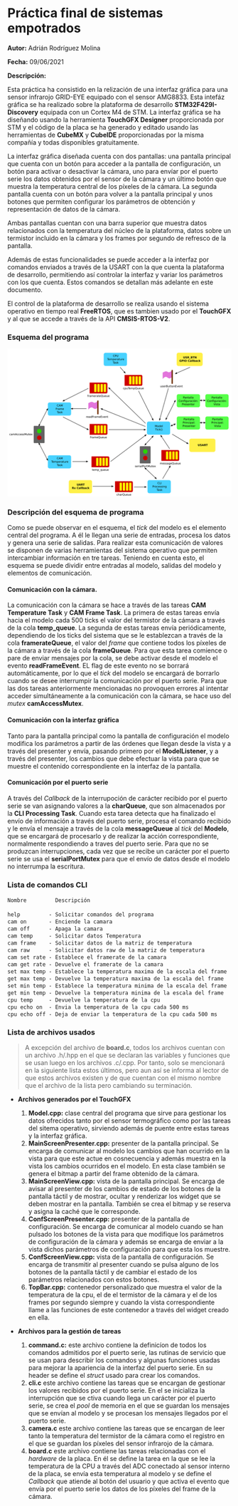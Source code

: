 # Práctica final de sistemas empotrados

**Autor:** Adrián Rodríguez Molina

**Fecha:** 09/06/2021

**Descripción:**

Esta práctica ha consistido en la relización de una interfaz gráfica para una sensor infrarojo GRID-EYE equipado con el sensor AMG8833. 
Esta intefáz gráfica se ha realizado sobre la plataforma de desarrollo **STM32F429I-Discovery** equipada con un Cortex M4 de STM. La interfaz gráfica
se ha diseñando usando la herramienta **TouchGFX Designer** proporcionada por STM y el código de la placa se ha generado y editado usando las herramientas
de **CubeMX** y **CubeIDE** proporcionadas por la misma compañía y todas disponibles gratuitamente.

La interfaz gráfica diseñada cuenta con dos pantallas: una pantalla principal que cuenta con un botón para acceder a la pantalla de configuración, un botón
para activar o desactivar la cámara, uno para envíar por el puerto serie los datos obtenidos por el sensor de la cámara y un último botón que muestra la temperatura 
central de los píxeles de la cámara. La segunda pantalla cuenta con un botón para volver a la pantalla principal y unos botones que permiten configurar 
los parámetros de obtención y representación de datos de la cámara.

Ambas pantallas cuentan con una barra superior que muestra datos relacionados con la temperatura del núcleo de la plataforma, datos sobre un termistor incluido en
la cámara y los frames por segundo de refresco de la pantalla.

Además de estas funcionalidades se puede acceder a la interfaz por comandos enviados a través de la USART con la que cuenta la plataforma de desarrollo, permitiendo
así controlar la interfaz y variar los parámetros con los que cuenta. Estos comandos se detallan más adelante en este documento.

El control de la plataforma de desarrollo se realiza usando el sistema operativo en tiempo real **FreeRTOS**, que es tambien usado por el **TouchGFX** y al que se
accede a través de la API **CMSIS-RTOS-V2**.

### Esquema del programa
![Esquema del programa](/img/esquema.png)

### Descripción del esquema de programa

Como se puede observar en el esquema, el *tick* del modelo es el elemento central del programa. A él le llegan una serie de entradas, procesa los datos y genera una serie de salidas. Para realizar esta comunicación de valores se disponen de varias herramientas del sistema operativo que permiten intercambiar información en tre tareas. Teniendo en cuenta esto, el esquema se puede dividir entre entradas al modelo, salidas del modelo y elementos de comunicación.

#### Comunicación con la cámara.

La comunicación con la cámara se hace a través de las tareas **CAM Temperature Task** y **CAM Frame Task**. La primera de estas tareas envía hacia el modelo cada 500 ticks el valor del termistor de la cámara a través de la cola **temp_queue**. La segunda de estas tareas envía periódicamente, dependiendo de los ticks del sistema que se le establezcan a través de la cola **framerateQueue**, el valor del *frame* que contiene todos los píxeles de la cámara a través de la cola **frameQueue**. Para que esta tarea comience o pare de enviar mensajes por la cola, se debe activar desde el modelo el evento **readFrameEvent**. EL flag de este evento no se borrará automáticamente, por lo que el *tick* del modelo se encargará de borrarlo cuando se desee interrumpir la comunicación por el puerto serie. Para que las dos tareas anteriormente mencionadas no provoquen errores al intentar acceder simultáneamente a la comunicación con la cámara, se hace uso del *mutex* **camAccessMutex**.

#### Comunicación con la interfaz gráfica

Tanto para la pantalla principal como la pantalla de configuración el modelo modifica los parámetros a partir de las órdenes que llegan desde la vista y a través del presenter y envía, pasando primero por el **ModelListener**, y a través del presenter, los cambios que debe efectuar la vista para que se muestre el contenido correspondiente en la interfaz de la pantalla.

#### Comunicación por el puerto serie

A través del *Callback* de la interrupoción de carácter recibido por el puerto serie se van asignando valores a la **charQueue**, que son almacenados por la **CLI Processing Task**. Cuando esta tarea detecta que ha finalizado el envío de información a través del puerto serie, procesa el comando recibido y le envía el mensaje a través de la cola **messageQueue** al *tick* del **Modelo**, que se encargará de procesarlo y de realizar la acción correspondiente, normalmente respondiendo a traves del puerto serie. Para que no se produzcan interrupciones, cada vez que se recibe un carácter por el puerto serie se usa el **serialPortMutex** para que el envío de datos desde el modelo no interrumpa la escritura.

### Lista de comandos CLI
```
Nombre         Descripción

help         - Solicitar comandos del programa
cam on       - Enciende la camara
cam off      - Apaga la camara
cam temp     - Solicitar datos Temperatura
cam frame    - Solicitar datos de la matriz de temperatura
cam raw      - Solicitar datos raw de la matriz de temperatura
cam set rate - Establece el framerate de la camara
cam get rate - Devuelve el framerate de la camara
set max temp - Establece la temperatura maxima de la escala del frame
get max temp - Devuelve la temperatura maxima de la escala del frame
set min temp - Establece la temperatura minima de la escala del frame
get min temp - Devuelve la temperatura minima de la escala del frame
cpu temp     - Devuelve la temperatura de la cpu
cpu echo on  - Envia la temperatura de la cpu cada 500 ms
cpu echo off - Deja de enviar la temperatura de la cpu cada 500 ms

```
### Lista de archivos usados

> A excepción del archivo de **board.c**, todos los archivos cuentan con un archivo .h/.hpp en el que se declaran las variables y funciones que se usan
> luego en los archivos .c/.cpp. Por tanto, solo se mencionará en la siguiente lista estos últimos, pero aun así se informa al lector de que estos archivos
> existen y de que cuentan con el mismo nombre que el archivo de la lista pero cambiando su terminación.

+ **Archivos generados por el TouchGFX**
  1. **Model.cpp:** clase central del programa que sirve para gestionar los datos ofrecidos tanto por el sensor termográfico como por las tareas del sitema operativo, sirviendo además de puente entre estas tareas y la interfaz gráfica.
  2. **MainScreenPresenter.cpp:** presenter de la pantalla principal. Se encarga de comunicar al modelo los cambios que han ocurrido en la vista para que este actue en cosnecuencia y además muestra en la vista los cambios ocurridos en el modelo. En esta clase también se genera el bitmap a partir del frame obtenido de la cámara.
  3. **MainScreenView.cpp:** vista de la pantalla principal. Se encarga de avisar al presenter de los cambios de estado de los botones de la pantalla táctil y de mostrar, ocultar y renderizar los widget que se deben mostrar en la pantalla. También se crea el bitmap y se reserva y asigna la caché que le corresponde.
  4. **ConfScreenPresenter.cpp:** presenter de la pantalla de configuración. Se encarga de comunicar al modelo cuando se han pulsado los botones de la vista para que modifique los parámetros de configuración de la cámara y además se encarga de enviar a la vista dichos parámetros de configuración para que esta los muestre.
  5. **ConfScreenView.cpp:** vista de la pantalla de configuración. Se encarga de transmitir al presenter cuando se pulsa alguno de los botones de la pantalla táctil y de cambiar el estado de los parámetros relacionados con estos botones.
  6. **TopBar.cpp:** contenedor personalizado que muestra el valor de la temperatura de la cpu, el de el termistor de la cámara y el de los frames por segundo siempre y cuando la vista correspondiente llame a las funciones de este contenedor a través del widget creado en ella.
 
+ **Archivos para la gestión de tareas**
  1. **command.c:** este archivo contiene la definicíon de todos los comandos admitidos por el puerto serie, las rutinas de servicio que se usan para describir los comandos y algunas funciones usadas para mejorar la apariencia de la interfaz del puerto serie. En su header se define el *struct* usado para crear los comandos.
  2. **cli.c** este archivo contiene las tareas que se encargan de gestionar los valores recibidos por el puerto serie. En el se inicializa la interrupción que se ctiva cuando llega un carácter por el puerto serie, se crea el *pool* de memoria en el que se guardan los mensajes que se envían al modelo y se procesan los mensajes llegados por el puerto serie. 
  3. **camera.c** este archivo contiene las tareas que se encargan de leer tanto la temperatura del termistor de la cámara como el registro en el que se guardan los píxeles del sensor infrarojo de la cámara.
  4. **board.c** este archivo contiene las tareas relacionadas con el *hardware* de la placa. En él se define la tarea en la que se lee la temperatura de la CPU a través del ADC conectado al sensor interno de la placa, se envía esta temperatura al modelo y se define el *Callback* que atiende al botón del usuario y que activa el evento que envía por el puerto serie los datos de los píxeles del frame de la cámara.
